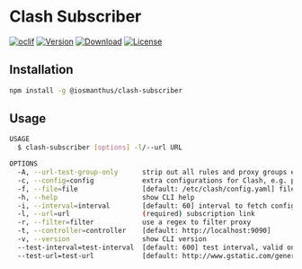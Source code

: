 # Clash Subscriber

[![oclif](https://img.shields.io/badge/cli-oclif-brightgreen.svg)](https://oclif.io)
[![Version](https://img.shields.io/npm/v/@iosmanthus/clash-subscriber)](https://npmjs.org/package/iosmanthus/clash-subscriber)
[![Download](https://img.shields.io/npm/dw/@iosmanthus/clash-subscriber)](https://www.npmjs.com/package/@iosmanthus/clash-subscriber)
[![License](https://img.shields.io/npm/l/@iosmanthus/clash-subscriber)](https://github.com/iosmanthus/clash-subscriber/blob/master/package.json)

## Installation

```sh
npm install -g @iosmanthus/clash-subscriber
```

## Usage

```sh
USAGE
  $ clash-subscriber [options] -l/--url URL

OPTIONS
  -A, --url-test-group-only      strip out all rules and proxy groups except for a url-test group via a url
  -c, --config=config            extra configurations for Clash, e.g. port=1081 socks-port=1080 allow-lan:false
  -f, --file=file                [default: /etc/clash/config.yaml] file to save the configuration
  -h, --help                     show CLI help
  -i, --interval=interval        [default: 60] interval to fetch configuration, in minutes
  -l, --url=url                  (required) subscription link
  -r, --filter=filter            use a regex to filter proxy
  -t, --controller=controller    [default: http://localhost:9090]
  -v, --version                  show CLI version
  --test-interval=test-interval  [default: 600] test interval, valid only while flag `url-test-only` is set, in seconds
  --test-url=test-url            [default: http://www.gstatic.com/generate_204] test url, valid only while flag `url-test-only` is set
```
